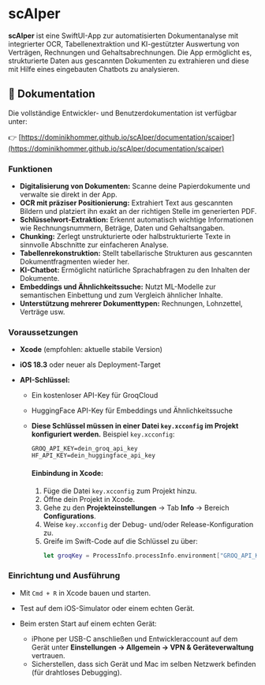 # scAIper 

**scAIper** ist eine SwiftUI-App zur automatisierten Dokumentanalyse mit integrierter OCR, Tabellenextraktion und KI-gestützter Auswertung von Verträgen, Rechnungen und Gehaltsabrechnungen. Die App ermöglicht es, strukturierte Daten aus gescannten Dokumenten zu extrahieren und diese mit Hilfe eines eingebauten Chatbots zu analysieren.

## 📄 Dokumentation

Die vollständige Entwickler- und Benutzer­dokumentation ist verfügbar unter:

👉 [https://dominikhommer.github.io/scAIper/documentation/scaiper](https://dominikhommer.github.io/scAIper/documentation/scaiper)


### Funktionen

- **Digitalisierung von Dokumenten:** Scanne deine Papierdokumente und verwalte sie direkt in der App.
- **OCR mit präziser Positionierung:** Extrahiert Text aus gescannten Bildern und platziert ihn exakt an der richtigen Stelle im generierten PDF.
- **Schlüsselwort-Extraktion:** Erkennt automatisch wichtige Informationen wie Rechnungsnummern, Beträge, Daten und Gehaltsangaben.
- **Chunking:** Zerlegt unstrukturierte oder halbstrukturierte Texte in sinnvolle Abschnitte zur einfacheren Analyse.
- **Tabellenrekonstruktion:** Stellt tabellarische Strukturen aus gescannten Dokumentfragmenten wieder her.
- **KI-Chatbot:** Ermöglicht natürliche Sprachabfragen zu den Inhalten der Dokumente.
- **Embeddings und Ähnlichkeitssuche:** Nutzt ML-Modelle zur semantischen Einbettung und zum Vergleich ähnlicher Inhalte.
- **Unterstützung mehrerer Dokumenttypen:** Rechnungen, Lohnzettel, Verträge usw.

### Voraussetzungen

- **Xcode** (empfohlen: aktuelle stabile Version)
- **iOS 18.3** oder neuer als Deployment-Target
- **API-Schlüssel:**

  - Ein kostenloser API-Key für GroqCloud
  - HuggingFace API-Key für Embeddings und Ähnlichkeitssuche
  - **Diese Schlüssel müssen in einer Datei `key.xcconfig` im Projekt konfiguriert werden.**
    Beispiel `key.xcconfig`:
    ```xcconfig
    GROQ_API_KEY=dein_groq_api_key
    HF_API_KEY=dein_huggingface_api_key
    ```

    #### Einbindung in Xcode:
    1. Füge die Datei `key.xcconfig` zum Projekt hinzu.
    2. Öffne dein Projekt in Xcode.
    3. Gehe zu den **Projekteinstellungen** → Tab **Info** → Bereich **Configurations**.
    4. Weise `key.xcconfig` der Debug- und/oder Release-Konfiguration zu.
    5. Greife im Swift-Code auf die Schlüssel zu über:
       ```swift
       let groqKey = ProcessInfo.processInfo.environment["GROQ_API_KEY"]
       ```

### Einrichtung und Ausführung

- Mit `Cmd + R` in Xcode bauen und starten.
- Test auf dem iOS-Simulator oder einem echten Gerät.
- Beim ersten Start auf einem echten Gerät:

  - iPhone per USB-C anschließen und Entwickleraccount auf dem Gerät unter **Einstellungen -> Allgemein -> VPN & Geräteverwaltung** vertrauen.
  - Sicherstellen, dass sich Gerät und Mac im selben Netzwerk befinden (für drahtloses Debugging).



